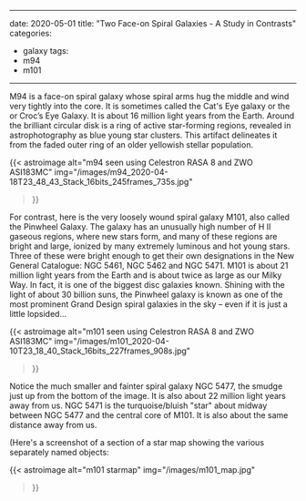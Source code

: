 ------
date: 2020-05-01
title: "Two Face-on Spiral Galaxies - A Study in Contrasts"
categories:
- galaxy
tags:
- m94
- m101
---


<!--more-->
M94 is a face-on spiral galaxy whose spiral arms hug the middle and wind very tightly into the core. It is sometimes called the Cat's Eye galaxy or the or Croc’s Eye Galaxy. It is about 16 million light years from the Earth. Around the brilliant circular disk is a ring of active star-forming regions, revealed in astrophotography as blue young star clusters. This artifact delineates it from the faded outer ring of an older yellowish stellar population. 

{{< astroimage
   alt="m94 seen using Celestron RASA 8 and ZWO ASI183MC"
   img="/images/m94_2020-04-18T23_48_43_Stack_16bits_245frames_735s.jpg"
>}}


For contrast, here is the very loosely wound spiral galaxy M101, also called the Pinwheel Galaxy. The galaxy has an unusually high number of H II gaseous regions, where new stars form, and many of these regions are bright and large, ionized by many extremely luminous and hot young stars. Three of these were bright enough to get their own designations in the New General Catalogue: NGC 5461, NGC 5462 and NGC 5471. M101 is about 21 million light years from the Earth and is about twice as large as our Milky Way. In fact, it is one of the biggest disc galaxies known. Shining with the light of about 30 billion suns, the Pinwheel galaxy is known as one of the most prominent Grand Design spiral galaxies in the sky – even if it is just a little lopsided… 

{{< astroimage
   alt="m101 seen using Celestron RASA 8 and ZWO ASI183MC"
   img="/images/m101_2020-04-10T23_18_40_Stack_16bits_227frames_908s.jpg"
>}}


Notice the much smaller and fainter spiral galaxy NGC 5477, the smudge just up from the bottom of the image. It is also about 22 million light years away from us. NGC 5471 is the turquoise/bluish "star" about midway between NGC 5477 and the central core of M101. It is also about the same distance away from us.

(Here's a screenshot of a section of a star map showing the various separately named objects:

{{< astroimage
   alt="m101 starmap"
   img="/images/m101_map.jpg"
>}}
